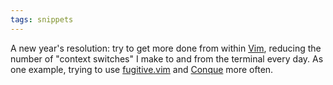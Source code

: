 ```yaml
---
tags: snippets
---
```


A new year's resolution: try to get more done from within [Vim](/wiki/Vim), reducing the number of "context switches" I make to and from the terminal every day. As one example, trying to use [fugitive.vim](/wiki/fugitive.vim) and [Conque](/wiki/Conque) more often.
